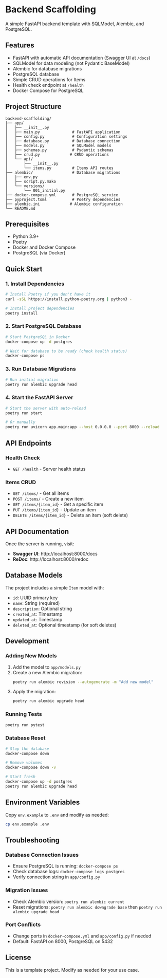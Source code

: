 # Backend Scaffolding

A simple FastAPI backend template with SQLModel, Alembic, and PostgreSQL.

## Features

- FastAPI with automatic API documentation (Swagger UI at `/docs`)
- SQLModel for data modeling (not Pydantic BaseModel)
- Alembic for database migrations
- PostgreSQL database
- Simple CRUD operations for Items
- Health check endpoint at `/health`
- Docker Compose for PostgreSQL

## Project Structure

```
backend-scaffolding/
├── app/
│   ├── __init__.py
│   ├── main.py              # FastAPI application
│   ├── config.py            # Configuration settings
│   ├── database.py          # Database connection
│   ├── models.py            # SQLModel models
│   ├── schemas.py           # Pydantic schemas
│   ├── crud.py             # CRUD operations
│   └── api/
│       ├── __init__.py
│       └── items.py         # Items API routes
├── alembic/                 # Database migrations
│   ├── env.py
│   ├── script.py.mako
│   └── versions/
│       └── 001_initial.py
├── docker-compose.yml       # PostgreSQL service
├── pyproject.toml           # Poetry dependencies
├── alembic.ini             # Alembic configuration
└── README.md
```

## Prerequisites

- Python 3.9+
- Poetry
- Docker and Docker Compose
- PostgreSQL (via Docker)

## Quick Start

### 1. Install Dependencies

```bash
# Install Poetry if you don't have it
curl -sSL https://install.python-poetry.org | python3 -

# Install project dependencies
poetry install
```

### 2. Start PostgreSQL Database

```bash
# Start PostgreSQL in Docker
docker-compose up -d postgres

# Wait for database to be ready (check health status)
docker-compose ps
```

### 3. Run Database Migrations

```bash
# Run initial migration
poetry run alembic upgrade head
```

### 4. Start the FastAPI Server

```bash
# Start the server with auto-reload
poetry run start

# Or manually
poetry run uvicorn app.main:app --host 0.0.0.0 --port 8000 --reload
```

## API Endpoints

### Health Check
- `GET /health` - Server health status

### Items CRUD
- `GET /items/` - Get all items
- `POST /items/` - Create a new item
- `GET /items/{item_id}` - Get a specific item
- `PUT /items/{item_id}` - Update an item
- `DELETE /items/{item_id}` - Delete an item (soft delete)

## API Documentation

Once the server is running, visit:
- **Swagger UI**: http://localhost:8000/docs
- **ReDoc**: http://localhost:8000/redoc

## Database Models

The project includes a simple `Item` model with:
- `id`: UUID primary key
- `name`: String (required)
- `description`: Optional string
- `created_at`: Timestamp
- `updated_at`: Timestamp
- `deleted_at`: Optional timestamp (for soft deletes)

## Development

### Adding New Models

1. Add the model to `app/models.py`
2. Create a new Alembic migration:
   ```bash
   poetry run alembic revision --autogenerate -m "Add new model"
   ```
3. Apply the migration:
   ```bash
   poetry run alembic upgrade head
   ```

### Running Tests

```bash
poetry run pytest
```

### Database Reset

```bash
# Stop the database
docker-compose down

# Remove volumes
docker-compose down -v

# Start fresh
docker-compose up -d postgres
poetry run alembic upgrade head
```

## Environment Variables

Copy `env.example` to `.env` and modify as needed:

```bash
cp env.example .env
```

## Troubleshooting

### Database Connection Issues
- Ensure PostgreSQL is running: `docker-compose ps`
- Check database logs: `docker-compose logs postgres`
- Verify connection string in `app/config.py`

### Migration Issues
- Check Alembic version: `poetry run alembic current`
- Reset migrations: `poetry run alembic downgrade base` then `poetry run alembic upgrade head`

### Port Conflicts
- Change ports in `docker-compose.yml` and `app/config.py` if needed
- Default: FastAPI on 8000, PostgreSQL on 5432

## License

This is a template project. Modify as needed for your use case. 